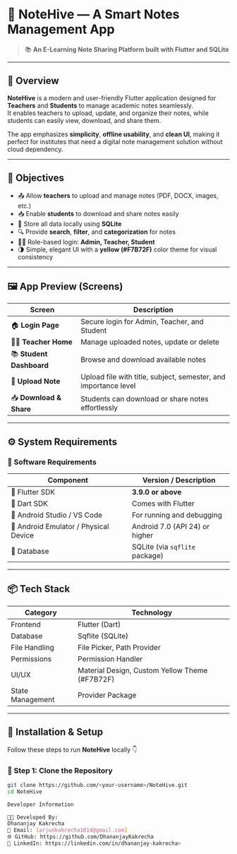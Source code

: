 # 🐝 NoteHive — A Smart Notes Management App

> 📚 **An E-Learning Note Sharing Platform built with Flutter and SQLite**

---

## 🌟 Overview

**NoteHive** is a modern and user-friendly Flutter application designed for **Teachers** and **Students** to manage academic notes seamlessly.  
It enables teachers to upload, update, and organize their notes, while students can easily view, download, and share them.

The app emphasizes **simplicity**, **offline usability**, and **clean UI**, making it perfect for institutes that need a digital note management solution without cloud dependency.

---

## 🎯 Objectives

- 📤 Allow **teachers** to upload and manage notes (PDF, DOCX, images, etc.)
- 📥 Enable **students** to download and share notes easily
- 🧠 Store all data locally using **SQLite**
- 🔍 Provide **search**, **filter**, and **categorization** for notes
- 🧑‍🏫 Role-based login: **Admin, Teacher, Student**
- 🌗 Simple, elegant UI with a **yellow (#F7B72F)** color theme for visual consistency

---

## 🖼️ App Preview (Screens)

| Screen | Description |
|--------|--------------|
| 🏠 **Login Page** | Secure login for Admin, Teacher, and Student |
| 👨‍🏫 **Teacher Home** | Manage uploaded notes, update or delete |
| 📚 **Student Dashboard** | Browse and download available notes |
| 📎 **Upload Note** | Upload file with title, subject, semester, and importance level |
| 📥 **Download & Share** | Students can download or share notes effortlessly |

---

## ⚙️ System Requirements

### 🧩 Software Requirements
| Component | Version / Description |
|------------|-----------------------|
| 🐍 Flutter SDK | **3.9.0 or above** |
| 🧱 Dart SDK | Comes with Flutter |
| 🧰 Android Studio / VS Code | For running and debugging |
| 📱 Android Emulator / Physical Device | Android 7.0 (API 24) or higher |
| 💾 Database | SQLite (via `sqflite` package) |

---

## 📦 Tech Stack

| Category | Technology |
|-----------|-------------|
| Frontend | Flutter (Dart) |
| Database | Sqflite (SQLite) |
| File Handling | File Picker, Path Provider |
| Permissions | Permission Handler |
| UI/UX | Material Design, Custom Yellow Theme (#F7B72F) |
| State Management | Provider Package |

---

## 🚀 Installation & Setup

Follow these steps to run **NoteHive** locally 👇

### 🧱 Step 1: Clone the Repository
```bash
git clone https://github.com/<your-username>/NoteHive.git
cd NoteHive

Developer Information

👨‍🎓 Developed By:
Dhananjay Kakrecha
📧 Email: [arjunkakrecha1014@gmail.com]
🌐 GitHub: https://github.com/DhananjayKakrecha
💼 LinkedIn: https://linkedin.com/in/dhananjay-kakrecha>
